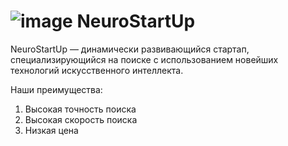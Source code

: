 # ![image](https://user-images.githubusercontent.com/129265529/229273209-17b0a46b-332a-4aab-a448-53e5b3b7fc67.png) NeuroStartUp

NeuroStartUp — динамически развивающийся стартап, специализирующийся на поиске с использованием новейших технологий искусственного интеллекта.

Наши преимущества:
1. Высокая точность поиска
2. Высокая скорость поиска
3. Низкая цена
